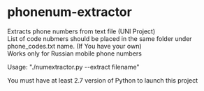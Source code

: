 # phonenum-extractor
Extracts phone numbers from text file (UNI Project)    
List of code nubmers should be placed in the same folder under phone_codes.txt name. (If You have your own)  
Works only for Russian mobile phone numbers

Usage: "./numextractor.py --extract filename"  

You must have at least 2.7 version of Python to launch this project
